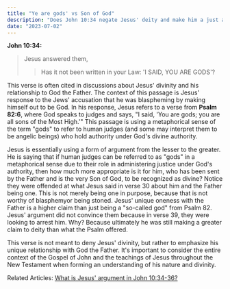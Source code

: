 ```yaml
---
title: "Ye are gods' vs Son of God"
description: "Does John 10:34 negate Jesus' deity and make him a just a \"so-called god\"?"
date: "2023-07-02"
---
```


**John 10:34:**
> Jesus answered them,
>> Has it not been written in your Law: 'I SAID, YOU ARE GODS'?

This verse is often cited in discussions about Jesus' divinity and his relationship to God the Father. The context of this passage is Jesus' response to the Jews' accusation that he was blaspheming by making himself out to be God. In his response, Jesus refers to a verse from **Psalm 82:6**, where God speaks to judges and says, "I said, 'You are gods; you are all sons of the Most High.'" This passage is using a metaphorical sense of the term "gods" to refer to human judges (and some may interpret them to be angelic beings) who hold authority under God's divine authority.

Jesus is essentially using a form of argument from the lesser to the greater. He is saying that if human judges can be referred to as "gods" in a metaphorical sense due to their role in administering justice under God's authority, then how much more appropriate is it for him, who has been sent by the Father and is the very Son of God, to be recognized as divine? Notice they were offended at what Jesus said in verse 30 about him and the Father being one. This is not merely being one in purpose, because that is not worthy of blasphemyor being stoned. Jesus' unique oneness with the Father is a higher claim than just being a "so-called god" from Psalm 82. Jesus' argument did not convince them because in verse 39, they were looking to arrest him. Why? Because ultimately he was still making a greater claim to deity than what the Psalm offered.

This verse is not meant to deny Jesus' divinity, but rather to emphasize his unique relationship with God the Father. It's important to consider the entire context of the Gospel of John and the teachings of Jesus throughout the New Testament when forming an understanding of his nature and divinity.

Related Articles:
<a target="_blank" href="https://hermeneutics.stackexchange.com/questions/69859/what-is-jesus-argument-in-john-1034-36">What is Jesus' argument in John 10:34-36?</a>